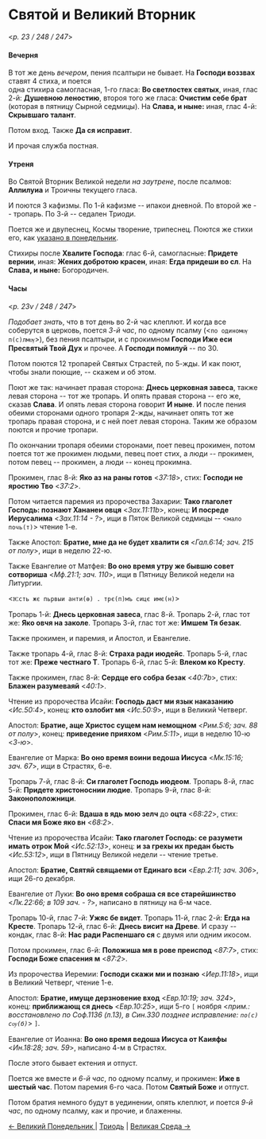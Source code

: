 
# Святой и Великий Вторник

<*p. 23 / 248 / 247*>

#### Вечерня

В тот же день *вечером*, пения псалтыри не бывает. На **Господи воззвах** ставят 4 стиха, и поется  
одна стихира самогласная, 1-го гласа: **Во светлостех святых**, иная, глас 2-й: 
**Душевною леностию**, второя того же гласа: **Очистим себе брат** (которая в пятницу Сырной седмицы). 
На **Слава, и ныне:** иная, глас 4-й: **Скрывшаго талант**.  

Потом вход. Также **Да ся исправит**. 

И прочая служба постная. 

#### Утреня

Во Святой Вторник Великой недели *на заутрене*, после псалмов: **Аллилуиа** и Троичны текущего 
гласа.  

И поются 3 кафизмы. 
По 1-й кафизме -- ипакои дневной. 
По второй же -- тропарь. 
По 3-й -- седален Триоди. 

Поется же и двупеснец, Космы творение, трипеснец. Поются же стихи его, как [указано в понедельник](A_19_AST_great_monday.md#Утреня). 

Стихиры после **Хвалите Господа**: глас 6-й, самогласные: **Придете вернии**, иная: **Жених добротою красен**, 
иная: **Егда придеши во сл**. На **Слава, и ныне:** Богородичен.  

#### Часы

<*p. 23v / 248 / 247*>

*Подобает знать*, что в тот день во 2-й час клеплют. И когда все соберутся в церковь, поется *3-й час*,
по одному псалму (<`по одиномѹ п(с)лмѹ`>), без пения псалтыри, и с прокимном **Господи Иже еси Пресвятый Твой Дух** 
и прочее. А **Господи помилуй** -- по 30. 

Потом поются 12 тропарей Святых Страстей, по 5-жды.  И как поют, чтобы знали поющие, -- скажем и об этом. 

Поют же так: начинает правая сторона: **Днесь церковная завеса**, также левая сторона -- тот же тропарь. 
И опять правая сторона -- его же, сказав **Слава**. И опять левая сторона говорит **И ныне**. 
И после пения обеими сторонами одного тропаря 2-жды, начинает опять тот же тропарь правая сторона, 
и с ней поет левая сторона. Таким же образом поются и прочие тропари. 

По окончании тропаря обеими сторонами, поет певец прокимен, потом поется тот же прокимен людьми, 
певец поет стих, а люди -- прокимен, потом певец -- прокимен, а люди -- конец прокимна. 

Прокимен, глас 8-й: **Яко аз на раны готов** <*37:18*>, стих: **Господи не яростию Тво** <*37:2*>. 

Потом читается паремия из пророчества Захарии: **Тако глаголет Господь: познают Хананеи овця** <*Зах.11:11b*>, 
конец: **И посреде Иерусалима** <*Зах.11:14 - ?*>, ищи в Пяток Великой седмицы -- <`мало почь(т)`> чтение 1-е. 

Также Апостол: **Братие, мне да не будет хвалити ся** <*Гал.6:14; зач. 215 от полу*>, ищи в неделю 22-ю.   

Также Евангелие от Матфея: **Во оно время утру же бывшю совет сотвориша** <*Мф.21:1; зач. 110*>, 
ищи в Пятницу Великой недели на Литургии. 

<`Ѥcть жє пьрвыи анти(ѳ) . трє(п)мъ сицє имє(н)`> 

Тропарь 1-й: **Днесь церковная завеса**, глас 8-й. 
Тропарь 2-й, глас тот же: **Яко овчя на заколе**. 
Тропарь 3-й, глас тот же: **Имшем Тя безак**. 

Также прокимен, и паремия, и Апостол, и Евангелие. 

Также тропарь 4-й, глас 8-й: **Страха ради июдейс**. 
Тропарь 5-й, глас тот же: **Преже честнаго Т**. 
Тропарь 6-й, глас 5-й: **Влеком ко Кресту**. 

Также прокимен, глас 8-й: **Сердце его собра безак** <*40:7b*>, стих: **Блажен разумеваяй** <*40:1*>. 

Чтение из пророчества Исайи: **Господь даст ми язык наказанию** <*Ис.50:4*>, конец: **кто озлобит мя** <*Ис.50:9*>, 
ищи в Великий Четверг.  

Апостол: **Братие, аще Христос сущем нам немощном** <*Рим.5:6; зач. 88 от полу*>, 
конец: **приведение прияхом**  <*Рим.5:11*>, ищи в неделю 10-ю <*3-ю*>. 

Евангелие от Марка: **Во оно время воини ведоша Иисуса** <*Мк.15:16; зач. 67*>, ищи в Страстях, 6-е. 

Тропарь 7-й, глас 8-й: **Си глаголет Господь июдеом**. 
Тропарь 8-й, глас 5-й: **Придете христоноснии людие**. 
Тропарь 9-й, глас 8-й: **Законоположници**. 

Прокимен, глас 6-й: **Вдаша в ядь мою зелч** до **оцта** <*68:22*>, стих: **Спаси мя Боже яко вн** <*68:2*>. 

Чтение из пророчества Исайи: **Тако глаголет Господь: се разумети имать отрок Мой** <*Ис.52:13*>, 
конец: **и за грехы их предан бысть** <*Ис.53:12*>, ищи в Пятницу Великой недели -- чтение третье. 

Апостол: **Братие, Святяй свящаеми от Единаго вси** <*Евр.2:11; зач. 306*>, ищи 26-го декабря. 

Евангелие от Луки: **Во оно время собраша ся все старейшинство** <*Лк.22:66; в 109 зач. - ?*>, написано 
в пятницу на 6-м часе.  

Тропарь 10-й, глас 7-й: **Ужяс бе видет**. 
Тропарь 11-й, глас 2-й: **Егда на Кресте**. 
Тропарь 12-й, глас 6-й: **Днесь висит на Древе**. 
И сразу -- кондак, глас 8-й: **Нас ради Распеншаго ся** с двумя или одним икосом. 

Потом прокимен, глас 6-й: **Положиша мя в рове преиспод** <*87:7*>, стих: **Господи Боже спасения м** <*87:2*>. 

Из пророчества Иеремии: **Господи скажи ми и познаю** <*Иер.11:18*>, ищи в Великий Четверг, чтение 1-е. 

Апостол: **Братие, имуще дерзновение вход** <*Евр.10:19; зач. 324*>, конец: **приближающ ся днесь** <*Евр.10:25*>,
ищи 5-го `[` ноября <*прим.: восстановлено по Соф.1136 (л.13), в Син.330 позднее исправление: `по(с) сѹ(б)`*> `]`.

Евангелие от Иоанна: **Во оно время ведоша Иисуса от Каияфы** <*Ин.18:28; зач. 59*>, 
написано 4-м в Страстях. 

После этого бывает ектения и отпуст. 

Поется же вместе и *6-й час*, по одному псалму, и прокимен: **Иже в шестый час**. Потом паремия 6-го 
часа. Потом **Святый Боже** и отпуст.

Потом братия немного будут в уединении, опять клеплют, и поется *9-й час*, по одному псалму, как 
и прочие, и блаженны.

[← Великий Понедельник ](A_19_AST_great_monday.md) | [Триодь](README.md#святой-и-великий-вторник) | [Великая Среда →](A_21_AST_great_wednesday.md)
